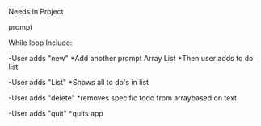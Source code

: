 Needs in Project

prompt

While loop Include:

-User adds "new" 
    *Add another prompt Array List
    *Then user adds to do list

-User adds "List"
    *Shows all to do's in list

-User adds "delete"
    *removes specific todo from arraybased on text

-User adds "quit"
    *quits app